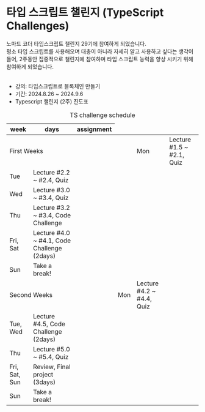 # 타입 스크립트 챌린지 (TypeScript Challenges) <br />
노마드 코더 타입스크립트 챌린지 29기에 참여하게 되었습니다. <br />
평소 타입 스크립트를 사용해오며 대충이 아니라 자세히 알고 사용하고 싶다는 생각이 들어, 2주동안 집중적으로 챌린지에 참여하며 타입 스크립트 능력을 향상 시키기 위해 참여하게 되었습니다.<br /><br />

- 강의: 타입스크립트로 블록체인 만들기 <br />
- 기간: 2024.8.26 ~ 2024.9.6
- Typescript 챌린지 (2주) 진도표
<table>
  <caption>TS challenge schedule</caption>
    <thead>
    <tr>
      <th scope="col">week</th>
      <th scope="col">days</th>
      <th scope="col">assignment</th>
    </tr>
    </thead>
    <tbody>
      <tr>
        <td colspan="6">First Weeks</td>
        <td>Mon</td>
        <td>Lecture #1.5 ~ #2.1, Quiz</td>
      </tr>
      <tr>
        <td>Tue</td>
        <td>Lecture #2.2 ~ #2.4, Quiz</td>
      </tr>
      <tr>
        <td>Wed</td>
        <td>Lecture #3.0 ~ #3.4, Quiz</td>
      </tr>
      <tr>
        <td>Thu</td>
        <td>Lecture #3.2 ~ #3.4, Code Challenge</td>
      </tr>
      <tr>
        <td>Fri, Sat</td>
        <td>Lecture #4.0 ~ #4.1, Code Challenge (2days)</td>
      </tr>
      <tr>
        <td>Sun</td>
        <td>Take a break!</td>
      </tr>
       <tr>
        <td colspan="5">Second Weeks</td>
        <td>Mon</td>
        <td>Lecture #4.2 ~ #4.4, Quiz</td>
      </tr>
      <tr>
        <td>Tue, Wed</td>
        <td>Lecture #4.5, Code Challenge (2days)</td>
      </tr>
      <tr>
        <td>Thu</td>
        <td>Lecture #5.0 ~ #5.4, Quiz</td>
      </tr>
      <tr>
        <td>Fri, Sat, Sun</td>
        <td>Review, Final project (3days)</td>
      </tr>
      <tr>
        <td>Sun</td>
        <td>Take a break!</td>
      </tr>
    </tbody>
</table>